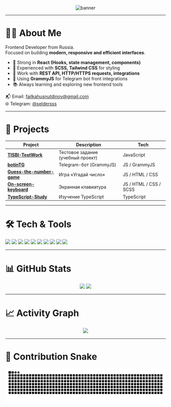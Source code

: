 <!-- Banner -->
<p align="center">
  <img src="https://capsule-render.vercel.app/api?type=waving&color=0:0f2027,100:2c5364&height=200&section=header&text=Fail%20Khusnutdinov&fontSize=40&fontColor=ffffff&animation=fadeIn" alt="banner"/>
</p>

---

# 👨‍💻 About Me
Frontend Developer from Russia.  
Focused on building **modern, responsive and efficient interfaces**.  

- 🎨 Strong in **React (Hooks, state management, components)**  
- 🎯 Experienced with **SCSS, Tailwind CSS** for styling  
- 🔗 Work with **REST API, HTTP/HTTPS requests, integrations**  
- 🤖 Using **GrammyJS** for Telegram bot front integrations  
- 📚 Always learning and exploring new frontend tools  

📬 Email: [failkahusnutdinov@gmail.com](mailto:failkahusnutdinov@gmail.com)  
🌐 Telegram: [@seldersss](https://t.me/seldersss)

---

# 🚀 Projects
| Project | Description | Tech |
|---------|-------------|------|
| [**TISBI-TestWork**](https://github.com/RicckSanches/TISBI-TestWork) | Тестовое задание (учебный проект) | JavaScript |
| [**botinTG**](https://github.com/RicckSanches/botinTG) | Telegram-бот (GrammyJS) | JS / GrammyJS |
| [**Guess-the-number-game**](https://github.com/RicckSanches/Guess-the-number-game) | Игра «Угадай число» | JS / HTML / CSS |
| [**On-screen-keyboard**](https://github.com/RicckSanches/On-screen-keyboard) | Экранная клавиатура | JS / HTML / CSS / SCSS |
| [**TypeScript-Study**](https://github.com/RicckSanches/TypeScript-Study) | Изучение TypeScript | TypeScript |

---

# 🛠 Tech & Tools
<p align="left">
  <img src="https://img.shields.io/badge/JavaScript-F7DF1E?style=for-the-badge&logo=javascript&logoColor=black" />
  <img src="https://img.shields.io/badge/TypeScript-3178C6?style=for-the-badge&logo=typescript&logoColor=white" />
  <img src="https://img.shields.io/badge/React-20232A?style=for-the-badge&logo=react&logoColor=61DAFB" />
  <img src="https://img.shields.io/badge/React%20Hooks-61DAFB?style=for-the-badge&logo=react&logoColor=20232A" />
  <img src="https://img.shields.io/badge/SCSS-CC6699?style=for-the-badge&logo=sass&logoColor=white" />
  <img src="https://img.shields.io/badge/TailwindCSS-38B2AC?style=for-the-badge&logo=tailwindcss&logoColor=white" />
  <img src="https://img.shields.io/badge/REST%20API-005571?style=for-the-badge&logo=api&logoColor=white" />
  <img src="https://img.shields.io/badge/HTTP/HTTPS-007ACC?style=for-the-badge&logo=internet-explorer&logoColor=white" />
  <img src="https://img.shields.io/badge/GrammyJS-0F80C1?style=for-the-badge&logo=telegram&logoColor=white" />
  <img src="https://img.shields.io/badge/Git-F05032?style=for-the-badge&logo=git&logoColor=white" />
</p>

---

# 📊 GitHub Stats
<p align="center">
  <img src="https://github-readme-stats.vercel.app/api?username=RicckSanches&show_icons=true&theme=tokyonight&hide_border=true" height="160"/>
  <img src="https://github-readme-stats.vercel.app/api/top-langs/?username=RicckSanches&layout=compact&theme=tokyonight&hide_border=true" height="160"/>
</p>

---

# 📈 Activity Graph
<p align="center">
  <img src="https://github-readme-activity-graph.vercel.app/graph?username=RicckSanches&theme=react-dark&hide_border=true&area=true" />
</p>

---

# 🐍 Contribution Snake
<p align="center">
  <img src="https://raw.githubusercontent.com/RicckSanches/RicckSanches/output/github-contribution-grid-snake.svg" alt="snake animation"/>
</p>



